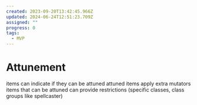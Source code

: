 ```yaml
---
created: 2023-09-20T13:42:45.966Z
updated: 2024-06-24T12:51:23.709Z
assigned: ""
progress: 0
tags:
  - MVP
---
```


# Attunement

items can indicate if they can be attuned
attuned items apply extra mutators
items that can be attuned can provide restrictions (specific classes, class groups like spellcaster)

